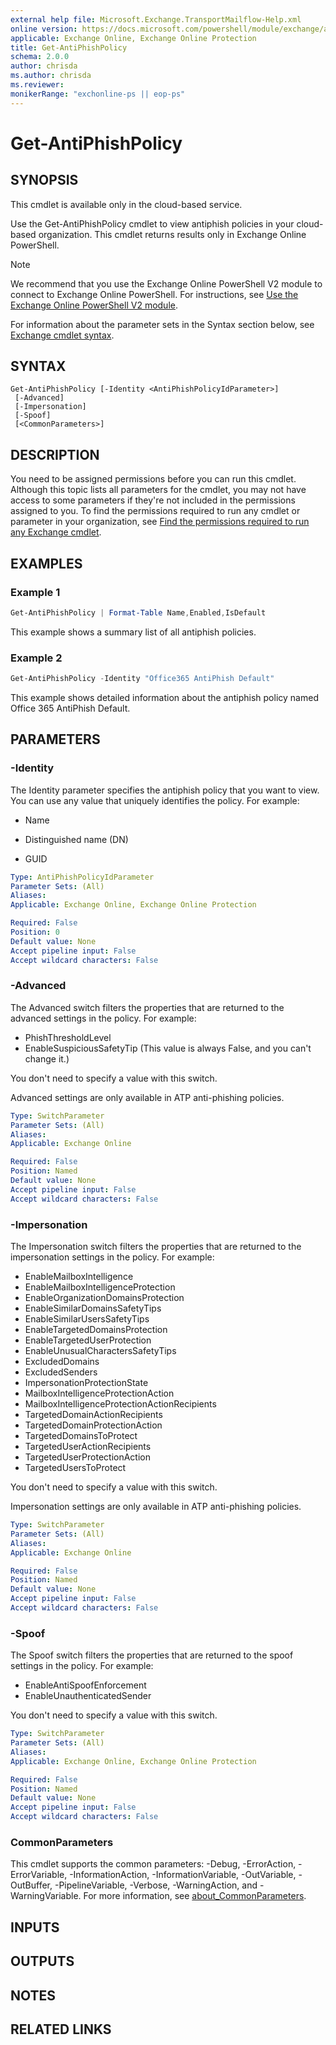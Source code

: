 ```yaml
---
external help file: Microsoft.Exchange.TransportMailflow-Help.xml
online version: https://docs.microsoft.com/powershell/module/exchange/advanced-threat-protection/get-antiphishpolicy
applicable: Exchange Online, Exchange Online Protection
title: Get-AntiPhishPolicy
schema: 2.0.0
author: chrisda
ms.author: chrisda
ms.reviewer:
monikerRange: "exchonline-ps || eop-ps"
---
```


# Get-AntiPhishPolicy

## SYNOPSIS
This cmdlet is available only in the cloud-based service.

Use the Get-AntiPhishPolicy cmdlet to view antiphish policies in your cloud-based organization. This cmdlet returns results only in Exchange Online PowerShell.

> [!NOTE]
> We recommend that you use the Exchange Online PowerShell V2 module to connect to Exchange Online PowerShell. For instructions, see [Use the Exchange Online PowerShell V2 module](https://docs.microsoft.com/powershell/exchange/exchange-online/exchange-online-powershell-v2/exchange-online-powershell-v2).

For information about the parameter sets in the Syntax section below, see [Exchange cmdlet syntax](https://docs.microsoft.com/powershell/exchange/exchange-server/exchange-cmdlet-syntax).

## SYNTAX

```
Get-AntiPhishPolicy [-Identity <AntiPhishPolicyIdParameter>]
 [-Advanced]
 [-Impersonation]
 [-Spoof]
 [<CommonParameters>]
```

## DESCRIPTION
You need to be assigned permissions before you can run this cmdlet. Although this topic lists all parameters for the cmdlet, you may not have access to some parameters if they're not included in the permissions assigned to you. To find the permissions required to run any cmdlet or parameter in your organization, see [Find the permissions required to run any Exchange cmdlet](https://docs.microsoft.com/powershell/exchange/exchange-server/find-exchange-cmdlet-permissions).

## EXAMPLES

### Example 1
```powershell
Get-AntiPhishPolicy | Format-Table Name,Enabled,IsDefault
```

This example shows a summary list of all antiphish policies.

### Example 2
```powershell
Get-AntiPhishPolicy -Identity "Office365 AntiPhish Default"
```

This example shows detailed information about the antiphish policy named Office 365 AntiPhish Default.

## PARAMETERS

### -Identity
The Identity parameter specifies the antiphish policy that you want to view. You can use any value that uniquely identifies the policy. For example:

- Name

- Distinguished name (DN)

- GUID

```yaml
Type: AntiPhishPolicyIdParameter
Parameter Sets: (All)
Aliases:
Applicable: Exchange Online, Exchange Online Protection

Required: False
Position: 0
Default value: None
Accept pipeline input: False
Accept wildcard characters: False
```

### -Advanced
The Advanced switch filters the properties that are returned to the advanced settings in the policy. For example:

- PhishThresholdLevel
- EnableSuspiciousSafetyTip (This value is always False, and you can't change it.)

You don't need to specify a value with this switch.

Advanced settings are only available in ATP anti-phishing policies.

```yaml
Type: SwitchParameter
Parameter Sets: (All)
Aliases:
Applicable: Exchange Online

Required: False
Position: Named
Default value: None
Accept pipeline input: False
Accept wildcard characters: False
```

### -Impersonation
The Impersonation switch filters the properties that are returned to the impersonation settings in the policy. For example:

- EnableMailboxIntelligence
- EnableMailboxIntelligenceProtection
- EnableOrganizationDomainsProtection
- EnableSimilarDomainsSafetyTips
- EnableSimilarUsersSafetyTips
- EnableTargetedDomainsProtection
- EnableTargetedUserProtection
- EnableUnusualCharactersSafetyTips
- ExcludedDomains
- ExcludedSenders
- ImpersonationProtectionState
- MailboxIntelligenceProtectionAction
- MailboxIntelligenceProtectionActionRecipients
- TargetedDomainActionRecipients
- TargetedDomainProtectionAction
- TargetedDomainsToProtect
- TargetedUserActionRecipients
- TargetedUserProtectionAction
- TargetedUsersToProtect

You don't need to specify a value with this switch.

Impersonation settings are only available in ATP anti-phishing policies.

```yaml
Type: SwitchParameter
Parameter Sets: (All)
Aliases:
Applicable: Exchange Online

Required: False
Position: Named
Default value: None
Accept pipeline input: False
Accept wildcard characters: False
```

### -Spoof
The Spoof switch filters the properties that are returned to the spoof settings in the policy. For example:

- EnableAntiSpoofEnforcement
- EnableUnauthenticatedSender

You don't need to specify a value with this switch.

```yaml
Type: SwitchParameter
Parameter Sets: (All)
Aliases:
Applicable: Exchange Online, Exchange Online Protection

Required: False
Position: Named
Default value: None
Accept pipeline input: False
Accept wildcard characters: False
```

### CommonParameters
This cmdlet supports the common parameters: -Debug, -ErrorAction, -ErrorVariable, -InformationAction, -InformationVariable, -OutVariable, -OutBuffer, -PipelineVariable, -Verbose, -WarningAction, and -WarningVariable. For more information, see [about_CommonParameters](https://go.microsoft.com/fwlink/p/?LinkID=113216).

## INPUTS

###  

## OUTPUTS

###  

## NOTES

## RELATED LINKS
